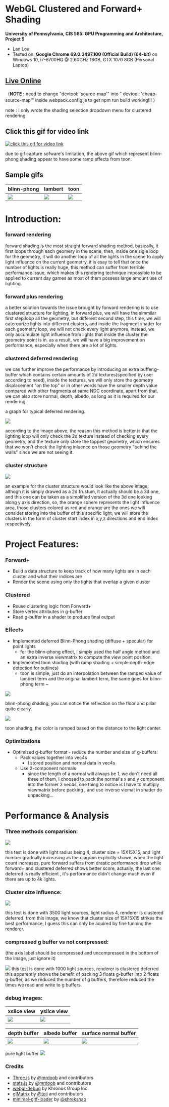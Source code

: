WebGL Clustered and Forward+ Shading
======================

**University of Pennsylvania, CIS 565: GPU Programming and Architecture, Project 5**

* Lan Lou
* Tested on: **Google Chrome 69.0.3497.100 (Official Build) (64-bit)** on
  Windows 10, i7-6700HQ @ 2.60GHz 16GB, GTX 1070 8GB (Personal Laptop)

## [Live Online](https://lanlou123.github.io/Project5-WebGL-Clustered-Deferred-Forward-Plus/)

（**NOTE :** need to change "devtool: 'source-map'" into "  devtool: 'cheap-source-map'" inside webpack.config.js to get npm run build working!!! ）

note : I only wrote the shading selection dropdown menu for clustered rendering

## Click this gif for video link

[![click this gif for video link](img/cluster.gif)](https://www.youtube.com/watch?v=FbcmS2m7nNE)

due to gif capture sofware's limitation, the above gif which represent blinn-phong shading appear to have some ramp effects from toon.

## Sample gifs

blinn-phong|lambert|toon
----|----|----
![](img/cluster.gif)|![](img/lambert.gif)|![](img/toon.gif)

# Introduction:

### forward rendering
forward shading is the most straight forward shading method, basically, it first loops through each geomery in the scene, then, inside one sigle loop for the geometry, it will do another loop of all the lights in the scene to apply light influence on the current geometry, it is esay to tell that once the number of lights is really huge, this method can suffer from terrible performance issue, which makes this rendering technique impossible to be applied to current day games as most of them possess large amount use of lighting.

### forward plus rendering
a better solution towards the issue brought by forward rendering is to use clustered structure for lighting, in forward plus, we will have the simmilar first step:loop all the geometry, but different second step, this time, we will catergorize lights into different clusters, and inside the fragment shader for each geometry loop, we will not check every light anymore, instead, we only accumulate light influence from lights that inside the cluster the geometry point is in. as a result, we will have a big improvement on performance, especially when there are a lot of lights.

### clustered deferred rendering
we can further improve the performance by introducing an extra buffer:g-buffer which contains certain amounts of 2d textures(specified by user according to need), inside the textures, we will only store the geometry displacement "on the top" or in other words have the smaller depth value compared with other fragments at same NDC coordinate, apart from that, we can also store normal, depth, albedo, as long as it is required for our rendering. 

a graph for typical deferred rendering.

![](img/deferred-v2.png)

according to the image above, the reason this method is better is that the lighting loop will only check the 2d texture instead of checking every geometry, and the texture only store the toppest geometry, which ensures that we won't check the lighting inluence on those geometry "behind the walls" since we are not seeing it.

### cluster structure

![](img/clu.png)

an example for the cluster structure would look like the above image, althogh it is simply drawed as a 2d frustum, it actually should be  a 3d one, and this one can be taken as a simplified version of the 3d one looking along y axis direction, so, the orange sphere represents the light influence area, those clusters colored as red and orange are the ones we will consider storing into the buffer of this specific light, we will store the clusters in the form of cluster start index in x,y,z directions and end index respectively. 


# Project Features:

### Forward+
  - Build a data structure to keep track of how many lights are in each cluster and what their indices are
  - Render the scene using only the lights that overlap a given cluster
  

### Clustered
  - Reuse clustering logic from Forward+
  - Store vertex attributes in g-buffer
  - Read g-buffer in a shader to produce final output

### Effects
  - Implemented deferred Blinn-Phong shading (diffuse + specular) for point lights
    - for the blinn-phong effect, I simply used the half angle method and an extra inverse viewmatrix to compute the view point
    position.
  - Implemented toon shading (with ramp shading + simple depth-edge detection for outlines)
    - toon is simple, just do an interpolation between the ramped value of lambert term and the original lambert term, the same goes for blinn-phong term ~
    
![](img/blinn.JPG)

blinn-phong shading, you can notice the reflection on the floor and pillar quite clearly.

![](img/toon.JPG)

toon shading, the color is ramped based on the distance to the light center.
  

### Optimizations
  - Optimized g-buffer format - reduce the number and size of g-buffers:
    - Pack values together into vec4s
      - I stored position and normal data in vec4s
    - Use 2-component normals
      - since the length of a normal will always be 1, we don't need all three of them, I choosed to pack the normal's x and y component into the former 2 vec4s, one thing to notice is I have to multiply viewmatrix before packing , and use inverse viemat in shader do unpacking...
      
      
    

# Performance & Analysis

### Three methods comparision:

![](img/comp1.JPG)

this test is done with light radius being 4, cluster size = 15X15X15, and light number gradually increasing
as the diagram explicitly shown, when the light count increases, pure forward suffers from drastic performance drop while forward+ and clustered deferred shows better score, actually, the last one: deferred is really efficient , it's performance didn't change much even if there are up to 4k lights. 

### Cluster size influence:
![](img/clus.JPG)

this test is done with 3500 light sources, light radius 4, renderer is clustered deferred.
from this image, we know that cluster size of 15X15X15 strikes the best performance, I guess this can only be aquired by fine tunning the renderer.

### compressed g buffer vs not compressed:

(the axis label should be compressed and uncompressed in the bottom of the image, just ignore it)

![](img/pa.JPG)
this test is done with 1000 light sources, renderer is clustered deferred
this apparently shows the benefit of packing 3 floats g-buffer into 2 floats g-buffer, as we reduced the number of g buffers, therefore reduced the times we read and write to g buffers.

### debug images:

xslice view|yslice view
----|-----
![](img/xslice.JPG)|![](img/yslice.JPG)

depth buffer| albedo buffer| surface normal buffer
---|---|---
![](img/depth.JPG)|![](img/albedo.JPG)|![](img/surfacenor.JPG)

pure light buffer
![](img/purecol.JPG)

### Credits

* [Three.js](https://github.com/mrdoob/three.js) by [@mrdoob](https://github.com/mrdoob) and contributors
* [stats.js](https://github.com/mrdoob/stats.js) by [@mrdoob](https://github.com/mrdoob) and contributors
* [webgl-debug](https://github.com/KhronosGroup/WebGLDeveloperTools) by Khronos Group Inc.
* [glMatrix](https://github.com/toji/gl-matrix) by [@toji](https://github.com/toji) and contributors
* [minimal-gltf-loader](https://github.com/shrekshao/minimal-gltf-loader) by [@shrekshao](https://github.com/shrekshao)
